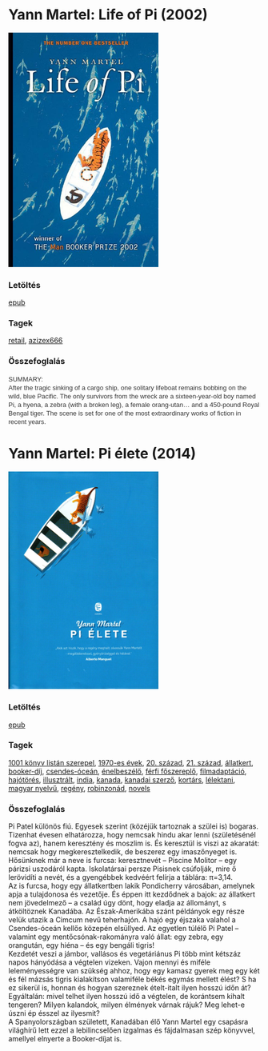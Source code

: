 # <a name="id_1526">Yann Martel: Life of Pi (2002)</a>
<img src="https://github.com/BercziSandor/calibre_lib/raw/main/libs/main/Yann%20Martel/Life%20of%20Pi%20%281526%29/cover.jpg" alt="cover" width="300"/>

### Letöltés
[epub](https://github.com/BercziSandor/calibre_lib/raw/main/libs/main/Yann%20Martel/Life%20of%20Pi%20%281526%29/Life%20of%20Pi%20-%20Yann%20Martel.epub)

### Tagek
[retail](https://github.com/berczisandor/calibre_lib/libs/main/_tags/retail.md), [azizex666](https://github.com/berczisandor/calibre_lib/libs/main/_tags/azizex666.md)

### Összefoglalás
<div><span class="Apple-style-span" style="font-family: arial, serif; color: rgb(51, 51, 51); font-size: small; ">SUMMARY:</span><div><span class="Apple-style-span" style="font-family: arial, serif; color: rgb(51, 51, 51); font-size: small; ">After the tragic sinking of a cargo ship, one solitary lifeboat remains bobbing on the wild, blue Pacific. The only survivors from the wreck are a sixteen-year-old boy named Pi, a hyena, a zebra (with a broken leg), a female orang-utan… and a 450-pound Royal Bengal tiger. The scene is set for one of the most extraordinary works of fiction in recent years.</span></div></div>


# <a name="id_1458">Yann Martel: Pi élete (2014)</a>
<img src="https://github.com/BercziSandor/calibre_lib/raw/main/libs/main/Yann%20Martel/Pi%20elete%20%281458%29/cover.jpg" alt="cover" width="300"/>

### Letöltés
[epub](https://github.com/BercziSandor/calibre_lib/raw/main/libs/main/Yann%20Martel/Pi%20elete%20%281458%29/Pi%20elete%20-%20Yann%20Martel.epub)

### Tagek
[1001 könyv listán szerepel](https://github.com/berczisandor/calibre_lib/libs/main/_tags/1001%20k%c3%b6nyv%20list%c3%a1n%20szerepel.md), [1970-es évek](https://github.com/berczisandor/calibre_lib/libs/main/_tags/1970-es%20%c3%a9vek.md), [20. század](https://github.com/berczisandor/calibre_lib/libs/main/_tags/20.%20sz%c3%a1zad.md), [21. század](https://github.com/berczisandor/calibre_lib/libs/main/_tags/21.%20sz%c3%a1zad.md), [állatkert](https://github.com/berczisandor/calibre_lib/libs/main/_tags/%c3%a1llatkert.md), [booker-díj](https://github.com/berczisandor/calibre_lib/libs/main/_tags/booker-d%c3%adj.md), [csendes-óceán](https://github.com/berczisandor/calibre_lib/libs/main/_tags/csendes-%c3%b3ce%c3%a1n.md), [énelbeszélő](https://github.com/berczisandor/calibre_lib/libs/main/_tags/%c3%a9nelbesz%c3%a9l%c5%91.md), [férfi főszereplő](https://github.com/berczisandor/calibre_lib/libs/main/_tags/f%c3%a9rfi%20f%c5%91szerepl%c5%91.md), [filmadaptáció](https://github.com/berczisandor/calibre_lib/libs/main/_tags/filmadapt%c3%a1ci%c3%b3.md), [hajótörés](https://github.com/berczisandor/calibre_lib/libs/main/_tags/haj%c3%b3t%c3%b6r%c3%a9s.md), [illusztrált](https://github.com/berczisandor/calibre_lib/libs/main/_tags/illusztr%c3%a1lt.md), [india](https://github.com/berczisandor/calibre_lib/libs/main/_tags/india.md), [kanada](https://github.com/berczisandor/calibre_lib/libs/main/_tags/kanada.md), [kanadai szerző](https://github.com/berczisandor/calibre_lib/libs/main/_tags/kanadai%20szerz%c5%91.md), [kortárs](https://github.com/berczisandor/calibre_lib/libs/main/_tags/kort%c3%a1rs.md), [lélektani](https://github.com/berczisandor/calibre_lib/libs/main/_tags/l%c3%a9lektani.md), [magyar nyelvű](https://github.com/berczisandor/calibre_lib/libs/main/_tags/magyar%20nyelv%c5%b1.md), [regény](https://github.com/berczisandor/calibre_lib/libs/main/_tags/reg%c3%a9ny.md), [robinzonád](https://github.com/berczisandor/calibre_lib/libs/main/_tags/robinzon%c3%a1d.md), [novels](https://github.com/berczisandor/calibre_lib/libs/main/_tags/novels.md)

### Összefoglalás
<div>
<p>Pi ​Patel különös fiú. Egyesek szerint (közéjük tartoznak a szülei is) bogaras. Tizenhat évesen elhatározza, hogy nemcsak hindu akar lenni (születésénél fogva az), hanem keresztény és moszlim is. És keresztül is viszi az akaratát: nemcsak hogy megkeresztelkedik, de beszerez egy imaszőnyeget is. Hősünknek már a neve is furcsa: keresztnevét – Piscine Molitor – egy párizsi uszodáról kapta. Iskolatársai persze Pisisnek csúfolják, mire ő lerövidíti a nevét, és a gyengébbek kedvéért felírja a táblára: π=3,14. <br>Az is furcsa, hogy egy állatkertben lakik Pondicherry városában, amelynek apja a tulajdonosa és vezetője. És éppen itt kezdődnek a bajok: az állatkert nem jövedelmező – a család úgy dönt, hogy eladja az állományt, s átköltöznek Kanadába. Az Észak-Amerikába szánt példányok egy része velük utazik a Cimcum nevű teherhajón. A hajó egy éjszaka valahol a Csendes-óceán kellős közepén elsüllyed. Az egyetlen túlélő Pi Patel – valamint egy mentőcsónak-rakományra való állat: egy zebra, egy orangután, egy hiéna – és egy bengáli tigris! <br>Kezdetét veszi a jámbor, vallásos és vegetáriánus Pi több mint kétszáz napos hányódása a végtelen vizeken. Vajon mennyi és miféle leleményességre van szükség ahhoz, hogy egy kamasz gyerek meg egy két és fél mázsás tigris kialakítson valamiféle békés egymás mellett élést? S ha ez sikerül is, honnan és hogyan szereznek ételt-italt ilyen hosszú időn át? Egyáltalán: mivel telhet ilyen hosszú idő a végtelen, de korántsem kihalt tengeren? Milyen kalandok, milyen élmények várnak rájuk? Meg lehet-e úszni ép ésszel az ilyesmit? <br>A Spanyolországban született, Kanadában élő Yann Martel egy csapásra világhírű lett ezzel a lebilincselően izgalmas és fájdalmasan szép könyvvel, amellyel elnyerte a Booker-díjat is.</p></div>


